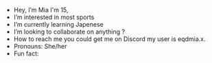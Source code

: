 -  Hey, I’m Mia I'm 15,
-  I’m interested in most sports 
-  I’m currently learning Japenese
-  I’m looking to collaborate on anything ?
-  How to reach me you could get me on Discord my user is eqdmia.x.
-  Pronouns: She/her
-  Fun fact: 

<!---
ana2dumb2giveadarn/ana2dumb2giveadarn is a ✨ special ✨ repository because its `README.md` (this file) appears on your GitHub profile.
You can click the Preview link to take a look at your changes.
--->

